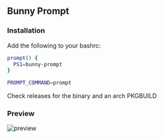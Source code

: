 ## Bunny Prompt
### Installation
Add the following to your bashrc:
```bash
prompt() {
  PS1=bunny-prompt
}

PROMPT_COMMAND=prompt
```

Check releases for the binary and an arch PKGBUILD

### Preview
![preview](https://github.com/TheBunnyMan123/bunny-prompt/assets/69465699/e9a51a3e-c131-4ff3-8a98-ead53efb7449)
